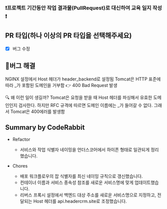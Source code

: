 ### ❗프로젝트 기간동안 작업 결과물(PullRequest)로 대신하여 교육 일지 작성 ❗

## PR 타입(하나 이상의 PR 타입을 선택해주세요)

- [X] 버그 수정 <br>
 
## 💊버그 해결

NGINX 설정에서 Host 헤더가 header_backend로 설정됨
Tomcat은 HTTP 표준에 따라 _가 포함된 도메인을 거부함
 👉 400 Bad Request 발생

🔍 왜 이런 일이 생길까?
Tomcat은 요청을 받을 때 Host 헤더를 파싱해서 유효한 도메인인지 검사한다. 하지만 RFC 규격에 따르면 도메인 이름에는 _가 들어갈 수 없다. 그래서 Tomcat은 400에러를 발생함



<!-- This is an auto-generated comment: release notes by coderabbit.ai -->

## Summary by CodeRabbit

- Refactor
  - 서비스와 작업 식별자 네이밍을 언더스코어에서 하이픈 형태로 일관되게 정리했습니다.

- Chores
  - 배포 워크플로우의 잡 식별자를 최신 네이밍 규칙으로 갱신했습니다.
  - 컨테이너 이름과 서비스 종속성 참조를 새로운 서비스명에 맞게 업데이트했습니다.
  - 리버스 프록시 설정에서 백엔드 대상 주소를 새로운 서비스명으로 지정하고, 전달되는 Host 헤더를 api.headercrm.site로 조정했습니다.

<!-- end of auto-generated comment: release notes by coderabbit.ai -->

